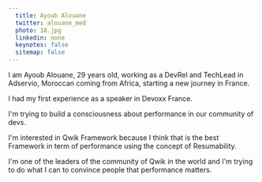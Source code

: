 ```yaml
---
  title: Ayoub Alouane
  twitter: alouane_med
  photo: 18.jpg
  linkedin: none
  keynotes: false
  sitemap: false
---
```

I am Ayoub Alouane, 29 years old, working as a DevRel and TechLead in Adservio, Moroccan coming from Africa, starting a new journey in France.

I had my first experience as a speaker in Devoxx France.

I'm trying to build a consciousness about performance in our community of devs.

I'm interested in Qwik Framework because I think that is the best Framework in term of performance using the concept of Resumability. 

I'm one of the leaders of the community of Qwik in the world and I'm trying to do what I can to convince people that performance matters.